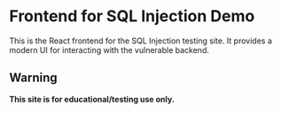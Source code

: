 # Frontend for SQL Injection Demo

This is the React frontend for the SQL Injection testing site. It provides a modern UI for interacting with the vulnerable backend.

## Warning
**This site is for educational/testing use only.**